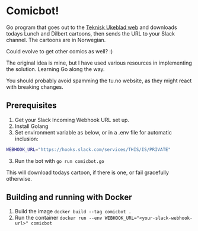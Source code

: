 # Comicbot!

Go program that goes out to the [Teknisk Ukeblad web](https://tu.no) and downloads todays Lunch and Dilbert cartoons, then sends the URL to your Slack channel. The cartoons are in Norwegian.

Could evolve to get other comics as well? :)

The original idea is mine, but I have used various resources in implementing the solution. Learning Go along the way.

You should probably avoid spamming the tu.no website, as they might react with breaking changes.

## Prerequisites

1. Get your Slack Incoming Webhook URL set up.
1. Install Golang
1. Set environment variable as below, or in a .env file for automatic inclusion:

```bash
WEBHOOK_URL="https://hooks.slack.com/services/THIS/IS/PRIVATE"
```

3. Run the bot with `go run comicbot.go`

This will download todays cartoon, if there is one, or fail gracefully otherwise.

## Building and running with Docker

1. Build the image `docker build --tag comicbot .`
1. Run the container `docker run --env WEBHOOK_URL="<your-slack-webhook-url>" comicbot`
